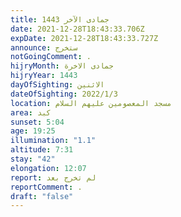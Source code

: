 ```yaml
---
title: جمادى الآخر 1443
date: 2021-12-28T18:43:33.706Z
expDate: 2021-12-28T18:43:33.727Z
announce: ستخرج
notGoingComment: .
hijryMonth: جمادى الاخرة
hijryYear: 1443
dayOfSighting: الاثنين
dateOfSighting: 2022/1/3
location: مسجد المعصومين عليهم السلام
area: كبد
sunset: 5:04
age: 19:25
illumination: "1.1"
altitude: 7:31
stay: "42"
elongation: 12:07
report: لم تخرج بعد
reportComment: .
draft: "false"
---
```

